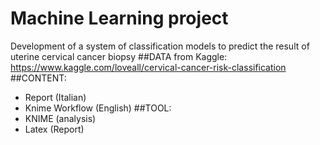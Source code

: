 # Machine Learning project
 Development of a system of classification models to predict the result of uterine cervical cancer biopsy
##DATA 
from Kaggle: https://www.kaggle.com/loveall/cervical-cancer-risk-classification
##CONTENT:
- Report (Italian)
- Knime Workflow (English)
##TOOL:
- KNIME (analysis)
- Latex (Report)
